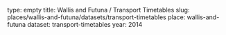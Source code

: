 type: empty
title: Wallis and Futuna / Transport Timetables
slug: places/wallis-and-futuna/datasets/transport-timetables
place: wallis-and-futuna
dataset: transport-timetables
year: 2014
